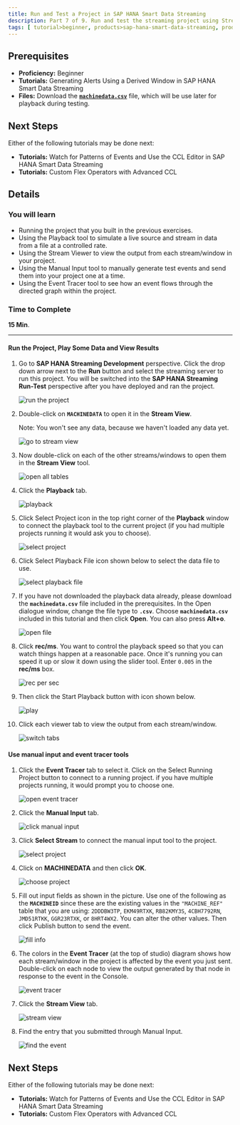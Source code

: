 ```yaml
---
title: Run and Test a Project in SAP HANA Smart Data Streaming
description: Part 7 of 9. Run and test the streaming project using Stream View, Manual Input, and Event Tracer tools.
tags: [ tutorial>beginner, products>sap-hana-smart-data-streaming, products>sap-hana-studio ]
---
```

## Prerequisites  
 - **Proficiency:** Beginner
 - **Tutorials:** Generating Alerts Using a Derived Window in SAP HANA Smart Data Streaming
 - **Files:** Download the [**`machinedata.csv`**](machinedata.csv) file, which will be use later for playback during testing.

## Next Steps
Either of the following tutorials may be done next:
 - **Tutorials:** Watch for Patterns of Events and Use the CCL Editor in SAP HANA Smart Data Streaming
 - **Tutorials:** Custom Flex Operators with Advanced CCL

## Details
### You will learn  
 - Running the project that you built in the previous exercises.
 - Using the Playback tool to simulate a live source and stream in data from a file at a controlled rate.
 - Using the Stream Viewer to view the output from each stream/window in your project.
 - Using the Manual Input tool to manually generate test events and send them into your project one at a time.
 - Using the Event Tracer tool to see how an event flows through the directed graph within the project.

### Time to Complete
**15 Min**.

---

#### Run the Project, Play Some Data and View Results

1. Go to **SAP HANA Streaming Development** perspective. Click the drop down arrow next to the **Run** button and select the streaming server to run this project. You will be switched into the **SAP HANA Streaming Run-Test** perspective after you have deployed and ran the project.

    ![run the project](runandplay/1-runtheproject.png)

2. Double-click on **`MACHINEDATA`** to open it in the **Stream View**.

    Note: You won't see any data, because we haven't loaded any data yet.

    ![go to stream view](runandplay/2-gotostreamview.png)

3. Now double-click on each of the other streams/windows to open them in the **Stream View** tool.

    ![open all tables](runandplay/3-openalltables.png)

4. Click the **Playback** tab.

    ![playback](runandplay/4-playback.png)

5. Click Select Project icon in the top right corner of the **Playback** window to connect the playback tool to the current project (if you had multiple projects running it would ask you to choose).

    ![select project](runandplay/5-selectproject.png)

6. Click Select Playback File icon shown below to select the data file to use.

    ![select playback file](runandplay/6-selectplaybackfile.png)

7. If you have not downloaded the playback data already, please download the **`machinedata.csv`** file included in the prerequisites. In the Open dialogue window, change the file type to **`.csv`**. Choose **`machinedata.csv`** included in this tutorial and then click **Open**. You can also press **Alt+o**.

    ![open file](runandplay/7-openfile.png)

8.  Click **rec/ms**. You want to control the playback speed so that you can watch things happen at a reasonable pace. Once it's running you can speed it up or slow it down using the slider tool. Enter `0.005` in the **rec/ms** box.

    ![rec per sec](runandplay/8-recpersec.png)

9. Then click the Start Playback button with icon shown below.

    ![play](runandplay/9-play.png)

10. Click each viewer tab to view the output from each stream/window.

    ![switch tabs](runandplay/10-switchtabs.png)

#### Use manual input and event tracer tools

1. Click the **Event Tracer** tab to select it. Click on the Select Running Project button to connect to a running project. if you have multiple projects running, it would prompt you to choose one.

    ![open event tracer](manualinput/1-openeventtracer.png)

2. Click the **Manual Input** tab.

    ![click manual input](manualinput/2-clickmanualinput.png)

3. Click **Select Stream** to connect the manual input tool to the project.

    ![select project](manualinput/3-selectproject.png)

4. Click on **MACHINEDATA** and then click **OK**.

    ![choose project](manualinput/4-chooseproject.png)

5. Fill out input fields as shown in the picture. Use one of the following as the **`MACHINEID`** since these are the existing values in the `"MACHINE_REF"` table that you are using: `2DDDBW3TP`, `EKM49RTXK`, `RB82KMY3S`, `4CBH7792RN`, `JMD51RTKK`, `GGR23RTXK`, or `8HRT4WX2`. You can alter the other values. Then click Publish button to send the event.

    ![fill info](manualinput/5-fillinfo.png)

6. The colors in the **Event Tracer** (at the top  of studio) diagram shows how each stream/window in the project is affected by the event you just sent. Double-click on each node to view the output generated by that node in response to the event in the Console.

    ![event tracer](manualinput/6-eventtracer.png)

7. Click the **Stream View** tab.

    ![stream view](manualinput/7-streamview.png)

8. Find the entry that you submitted through Manual Input.

    ![find the event](manualinput/8-findtheevent.png)


## Next Steps
Either of the following tutorials may be done next:
 - **Tutorials:** Watch for Patterns of Events and Use the CCL Editor in SAP HANA Smart Data Streaming
 - **Tutorials:** Custom Flex Operators with Advanced CCL
